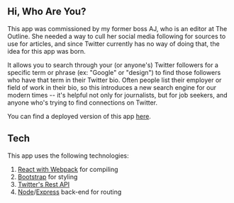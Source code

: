 ## Hi, Who Are You?
This app was commissioned by my former boss AJ, who is an editor at The Outline. She needed a way to cull her social media following for sources to use for articles, and since Twitter currently has no way of doing that, the idea for this app was born. 

It allows you to search through your (or anyone's) Twitter followers for a specific term or phrase (ex: "Google" or "design") to find those followers who have that term in their Twitter bio. Often people list their employer or field of work in their bio, so this introduces a new search engine for our modern times -- it's helpful not only for journalists, but for job seekers, and anyone who's trying to find connections on Twitter. 

You can find a deployed version of this app [here](hiwhoru.herokuapp.com).

## Tech
This app uses the following technologies:
1. [React with Webpack](https://facebook.github.io/react/) for compiling
2. [Bootstrap](https://react-bootstrap.github.io/) for styling
3. [Twitter's Rest API](https://developer.twitter.com/en/docs/basics/getting-started)
4. [Node](https://nodejs.org/en/)/[Express](https://expressjs.com/) back-end for routing
